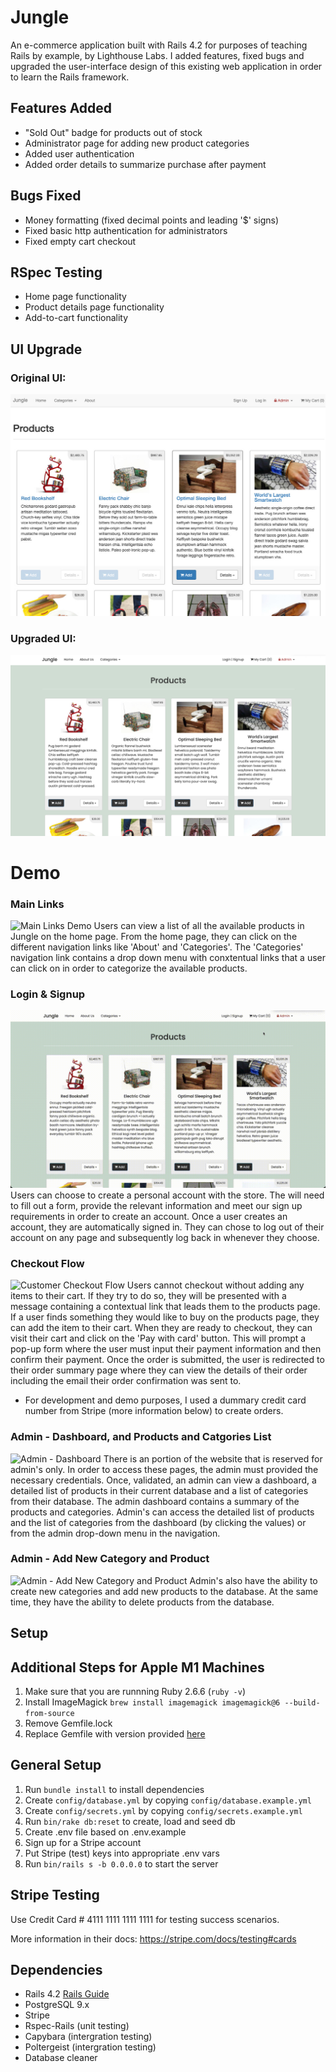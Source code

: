 # Jungle

An e-commerce application built with Rails 4.2 for purposes of teaching Rails by example, by Lighthouse Labs. I added features, fixed bugs and upgraded the user-interface design of this existing web application in order to learn the Rails framework.

## Features Added

- "Sold Out" badge for products out of stock
- Administrator page for adding new product categories
- Added user authentication
- Added order details to summarize purchase after payment

## Bugs Fixed

- Money formatting (fixed decimal points and leading '$' signs)
- Fixed basic http authentication for administrators
- Fixed empty cart checkout

## RSpec Testing

- Home page functionality
- Product details page functionality
- Add-to-cart functionality

## UI Upgrade

### Original UI:

![Original UI](public/screenshots/original-ui.jpeg)

### Upgraded UI:

![Upgraded UI](public/screenshots/upgraded-ui.jpeg)

# Demo

### Main Links

![Main Links Demo](public/gifs/all-main-links.gif)
Users can view a list of all the available products in Jungle on the home page. From the home page, they can click on the different navigation links like 'About' and 'Categories'. The 'Categories' navigation link contains a drop down menu with conxtentual links that a user can click on in order to categorize the available products.

### Login & Signup

![Login & Signup Demo](public/gifs/login-signup.gif)
Users can choose to create a personal account with the store. The will need to fill out a form, provide the relevant information and meet our sign up requirements in order to create an account. Once a user creates an account, they are automatically signed in. They can chose to log out of their account on any page and subsequently log back in whenever they choose.

### Checkout Flow

![Customer Checkout Flow](public/gifs/cart-flow.gif)
Users cannot checkout without adding any items to their cart. If they try to do so, they will be presented with a message containing a contextual link that leads them to the products page. If a user finds something they would like to buy on the products page, they can add the item to their cart. When they are ready to checkout, they can visit their cart and click on the 'Pay with card' button. This will prompt a pop-up form where the user must input their payment information and then confirm their payment. Once the order is submitted, the user is redirected to their order summary page where they can view the details of their order including the email their order confirmation was sent to.
- For development and demo purposes, I used a dummary credit card number from Stripe (more information below) to create orders.


### Admin - Dashboard, and Products and Catgories List

![Admin - Dashboard](public/gifs/admin-dashboard.gif)
There is an portion of the website that is reserved for admin's only. In order to access these pages, the admin must provided the necessary credentials. Once, validated, an admin can view a dashboard, a detailed list of products in their current database and a list of categories from their database. The admin dashboard contains a summary of the products and categories. Admin's can access the detailed list of products and the list of categories from the dashboard (by clicking the values) or from the admin drop-down menu in the navigation.


### Admin - Add New Category and Product

![Admin - Add New Category and Product](public/gifs/new-category-and-product.gif)
Admin's also have the ability to create new categories and add new products to the database. At the same time, they have the ability to delete products from the database. 

## Setup

## Additional Steps for Apple M1 Machines

1. Make sure that you are runnning Ruby 2.6.6 (`ruby -v`)
1. Install ImageMagick `brew install imagemagick imagemagick@6 --build-from-source`
1. Remove Gemfile.lock
1. Replace Gemfile with version provided [here](https://gist.githubusercontent.com/FrancisBourgouin/831795ae12c4704687a0c2496d91a727/raw/ce8e2104f725f43e56650d404169c7b11c33a5c5/Gemfile)

## General Setup

1. Run `bundle install` to install dependencies
2. Create `config/database.yml` by copying `config/database.example.yml`
3. Create `config/secrets.yml` by copying `config/secrets.example.yml`
4. Run `bin/rake db:reset` to create, load and seed db
5. Create .env file based on .env.example
6. Sign up for a Stripe account
7. Put Stripe (test) keys into appropriate .env vars
8. Run `bin/rails s -b 0.0.0.0` to start the server

## Stripe Testing

Use Credit Card # 4111 1111 1111 1111 for testing success scenarios.

More information in their docs: <https://stripe.com/docs/testing#cards>

## Dependencies

- Rails 4.2 [Rails Guide](http://guides.rubyonrails.org/v4.2/)
- PostgreSQL 9.x
- Stripe
- Rspec-Rails (unit testing)
- Capybara (intergration testing)
- Poltergeist (intergration testing)
- Database cleaner
